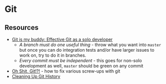 # Git

## Resources

- [Git is my buddy: Effective Git as a solo developer](https://mikkel.ca/blog/git-is-my-buddy-effective-solo-developer/)
  - _A branch must do one useful thing_ - throw what you want into `master` but once you can do integration tests and/or have larger issues to work on, try to do it in branches.
  - _Every commit must be independent_ - this goes for non-solo development as well, `master` should be green on any commit
- [Oh Shit, Git!?!](https://ohshitgit.com) - how to fix various screw-ups with git
- [Cleaning Up Git History](https://blog.sulami.xyz/posts/cleaning-up-git-history/)
